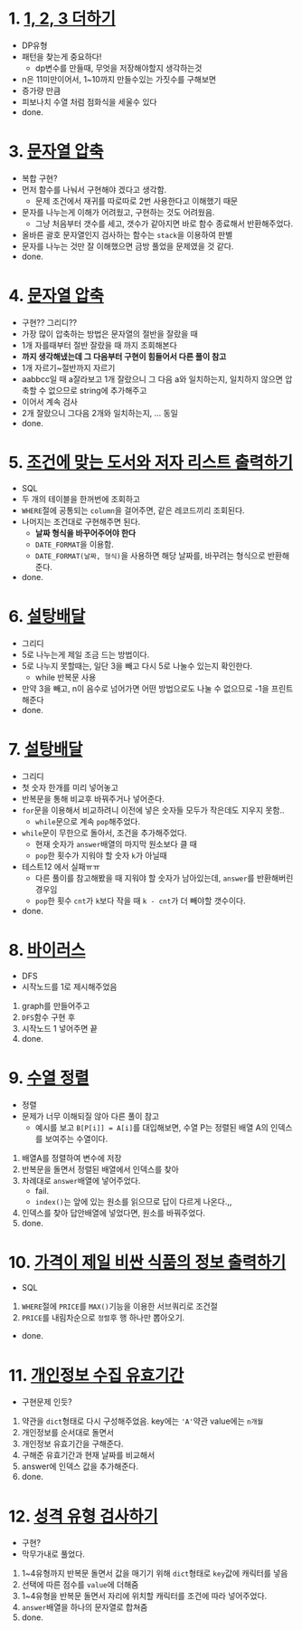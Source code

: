 # 1. <a href="https://www.acmicpc.net/problem/9095">1, 2, 3 더하기</a>
- DP유형
- 패턴을 찾는게 중요하다!
  - dp변수를 만들때, 무엇을 저장해야할지 생각하는것
- n은 11미만이어서, 1~10까지 만들수있는 가짓수를 구해보면
- 증가량 만큼
- 피보나치 수열 처럼 점화식을 세울수 있다
- done.

# 3. <a href="https://school.programmers.co.kr/learn/courses/30/lessons/60057">문자열 압축</a>
- 복합 구현?
- 먼저 함수를 나눠서 구현해야 겠다고 생각함.
  - 문제 조건에서 재귀를 따로따로 2번 사용한다고 이해했기 때문
- 문자를 나누는게 이해가 어려웠고, 구현하는 것도 어려웠음.
  - 그냥 처음부터 갯수를 세고, 갯수가 같아지면 바로 함수 종료해서 반환해주었다.
- 올바른 괄호 문자열인지 검사하는 함수는 `stack`을 이용하여 판별
- 문자를 나누는 것만 잘 이해했으면 금방 풀었을 문제였을 것 같다.
- done.


# 4. <a href="https://school.programmers.co.kr/learn/courses/30/lessons/60057">문자열 압축</a>
- 구현?? 그리디??
- 가장 많이 압축하는 방법은 문자열의 절반을 잘랐을 때
- 1개 자를때부터 절반 잘랐을 때 까지 조회해본다
- **까지 생각해냈는데 그 다음부터 구현이 힘들어서 다른 풀이 참고**
- 1개 자르기~절반까지 자르기
- aabbcc일 때 a잘라보고 1개 잘랐으니 그 다음 a와 일치하는지, 일치하지 않으면 압축할 수 없으므로 string에 추가해주고
- 이어서 계속 검사
- 2개 잘랐으니 그다음 2개와 일치하는지, ... 동일
- done.

# 5. <a href="https://school.programmers.co.kr/learn/courses/30/lessons/144854">조건에 맞는 도서와 저자 리스트 출력하기</a>
- SQL
- 두 개의 테이블을 한꺼번에 조회하고
- `WHERE`절에 공통되는 `column`을 걸어주면, 같은 레코드끼리 조회된다.
- 나머지는 조건대로 구현해주면 된다.
  - **날짜 형식을 바꾸어주어야 한다**
  - `DATE_FORMAT`을 이용함.
  - `DATE_FORMAT(날짜, 형식)`을 사용하면 해당 날짜를, 바꾸려는 형식으로 반환해준다.
- done.

# 6. <a href="https://www.acmicpc.net/problem/2839">설탕배달</a>
- 그리디
- 5로 나누는게 제일 조금 드는 방법이다.
- 5로 나누지 못할때는, 일단 3을 빼고 다시 5로 나눌수 있는지 확인한다.
  - while 반복문 사용
- 만약 3을 빼고, n이 음수로 넘어가면 어떤 방법으로도 나눌 수 없으므로 -1을 프린트해준다
- done.

# 7. <a href="https://school.programmers.co.kr/learn/courses/30/lessons/131115">설탕배달</a>
- 그리디
- 첫 숫자 한개를 미리 넣어놓고
- 반복문을 통해 비교후 바꿔주거나 넣어준다.
- `for`문을 이용해서 비교하려니 이전에 넣은 숫자들 모두가 작은데도 지우지 못함..
  - `while`문으로 계속 `pop`해주었다.
- `while`문이 무한으로 돌아서, 조건을 추가해주었다.
  - 현재 숫자가 `answer`배열의 마지막 원소보다 클 때
  - `pop`한 횟수가 지워야 할 숫자 `k`가 아닐때
- 테스트12 에서 실패ㅠㅠ
  - 다른 풀이를 참고해봤을 때 지워야 할 숫자가 남아있는데, `answer`를 반환해버린 경우임
  - `pop`한 횟수 `cnt`가 `k`보다 작을 때 `k - cnt`가 더 빼야할 갯수이다.
- done.

# 8. <a href="https://www.acmicpc.net/problem/2606">바이러스</a>
- DFS
- 시작노드를 1로 제시해주었음
1. graph를 만들어주고
2. `DFS`함수 구현 후
3. 시작노드 1 넣어주면 끝
4. done.

# 9. <a href="https://www.acmicpc.net/problem/1015">수열 정렬</a>
- 정렬
- 문제가 너무 이해되질 않아 다른 풀이 참고
  - 예시를 보고 `B[P[i]] = A[i]`를 대입해보면, 수열 P는 정렬된 배열 A의 인덱스를 보여주는 수열이다.
1. 배열A를 정렬하여 변수에 저장
2. 반복문을 돌면서 정렬된 배열에서 인덱스를 찾아
3. 차례대로 `answer`배열에 넣어주었다.
   - fail.
   - `index()`는 앞에 있는 원소를 읽으므로 답이 다르게 나온다.,,
4. 인덱스를 찾아 답안배열에 넣었다면, 원소를 바꿔주었다.
5. done.


# 10. <a href="https://school.programmers.co.kr/learn/courses/30/lessons/131115">가격이 제일 비싼 식품의 정보 출력하기</a>
- SQL
1. `WHERE`절에 `PRICE`를 `MAX()`기능을 이용한 서브쿼리로 조건절
2. `PRICE`를 내림차순으로 `정렬`후 행 하나만 뽑아오기.
- done.

# 11. <a href="https://school.programmers.co.kr/learn/courses/30/lessons/150370">개인정보 수집 유효기간</a>
- 구현문제 인듯?
1. 약관을 `dict`형태로 다시 구성해주었음. key에는 `'A'`약관 value에는 `n개월`
2. 개인정보를 순서대로 돌면서
3. 개인정보 유효기간을 구해준다.
4. 구해준 유효기간과 현재 날짜를 비교해서
5. answer에 인덱스 값을 추가해준다.
6. done.

# 12. <a href="https://school.programmers.co.kr/learn/courses/30/lessons/118666">성격 유형 검사하기</a>
- 구현?
- 막무가내로 풀었다.
1. 1~4유형까지 반복문 돌면서 값을 매기기 위해 `dict`형태로 `key`값에 캐릭터를 넣음
2. 선택에 따른 점수를 `value`에 더해줌
3. 1~4유형을 반복문 돌면서 자리에 위치할 캐릭터를 조건에 따라 넣어주었다.
4. `answer`배열을 하나의 문자열로 합쳐줌
5. done.

